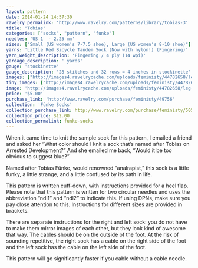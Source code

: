 ```yaml
---
layout: pattern
date: 2014-01-24 14:57:30
ravelry_permalink: 'http://www.ravelry.com/patterns/library/tobias-3'
title: "Tobias"
categories: ["socks", "pattern", "funke"]
needles: 'US 1  - 2.25 mm'
sizes: ["Small (US women's 7-7.5 shoe), Large (US women's 8-10 shoe)"]
yarns: 'Little Red Bicycle Tandem Sock (Now with nylon!) (Fingering)'
yarn_weight_description: 'Fingering / 4 ply (14 wpi)'
yardage_description: ' yards'
gauge: 'stockinette'
gauge_description: '28 stitches and 32 rows = 4 inches in stockinette'
images: ["http://images4.ravelrycache.com/uploads/feministy/44782658/leg-watermark_medium.jpg", "http://images4.ravelrycache.com/uploads/feministy/44782691/blocker-watermark_medium.jpg", "http://images4-b.ravelrycache.com/uploads/feministy/44782757/foot-watermark_medium.jpg", "http://images4.ravelrycache.com/uploads/feministy/44782818/yarn-watermark_medium.jpg"]
tiny_images: ["http://images4.ravelrycache.com/uploads/feministy/44782658/leg-watermark_square.jpg", "http://images4-b.ravelrycache.com/uploads/feministy/44782691/blocker-watermark_square.jpg", "http://images4-d.ravelrycache.com/uploads/feministy/44782757/foot-watermark_square.jpg", "http://images4.ravelrycache.com/uploads/feministy/44782818/yarn-watermark_square.jpg"]
image: 'http://images4.ravelrycache.com/uploads/feministy/44782658/leg-watermark_square.jpg'
price: '$5.00'
purchase_link: 'http://www.ravelry.com/purchase/feministy/49756'
collection: 'Fünke Socks'
collection_purchase_link: http://www.ravelry.com/purchase/feministy/50578 
collection_price: $12.00 
collection_permalink: funke-socks 
---
```

<p>When it came time to knit the sample sock for this pattern, I emailed a friend and asked her “What color should I knit a sock that’s named after Tobias on Arrested Development?” And she emailed me back, “Would it be too obvious to suggest blue?”</p>

<p>Named after Tobias Fünke, would renowned “analrapist,” this sock is a little funky, a little strange, and a little confused by its path in life.</p>

<p>This pattern is written cuff-down, with instructions provided for a heel flap. Please note that this pattern is written for two circular needles and uses the abbreviation “ndl1” and “ndl2” to indicate this. If using DPNs, make sure you pay close attention to this. Instructions for different sizes are provided in <span>brackets</span>.</p>

<p>There are separate instructions for the right and left sock: you do not have to make them mirror images of each other, but they look kind of awesome that way. The cables should be on the outside of the foot. At the risk of sounding repetitive, the right sock has a cable on the right side of the foot and the left sock has the cable on the left side of the foot.</p>

<p>This pattern will go significantly faster if you cable without a cable needle.</p>